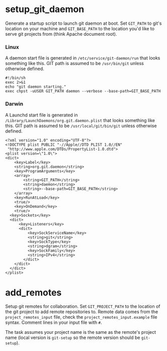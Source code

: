 setup_git_daemon
================

Generate a startup script to launch git daemon at boot.  Set `GIT_PATH` to git's location on your machine and `GIT_BASE_PATH` to the location you'd like to serve git projects from (think Apache document root).

### Linux ###
A daemon start file is generated in `/etc/service/git-daemon/run` that looks something like this. GIT path is assumed to be `/usr/bin/git` unless otherwise defined.

	#!/bin/sh
	exec 2>&1
	echo "git daemon starting."
	exec chpst -uUSER GIT_PATH daemon --verbose --base-path=GIT_BASE_PATH


### Darwin ###
A Launchd start file is generated in `/Library/LaunchDaemons/org.git.daemon.plist` that looks something like this. GIT path is assumed to be `/usr/local/git/bin/git` unless otherwise defined.

	<?xml version="1.0" encoding="UTF-8"?>
	<!DOCTYPE plist PUBLIC "-//Apple//DTD PLIST 1.0//EN"
	 "http://www.apple.com/DTDs/PropertyList-1.0.dtd">
	<plist version=\"1.0\">
	<dict>
		<key>Label</key>
		<string>org.git.daemon</string>
		<key>ProgramArguments</key>
		<array>
			<string>GIT_PATH</string>
			<string>daemon</string>
			<string>--base-path=GIT_BASE_PATH</string>
		</array>
		<key>RunAtLoad</key>
		<true/>
		<key>OnDemand</key>
		<true/>
	  <key>Sockets</key>
	  <dict>
	      <key>Listeners</key>
	      <dict>
	          <key>SockServiceName</key>
	          <string>git</string>
	          <key>SockType</key>
	          <string>dgram</string>
	          <key>SockFamily</key>
	          <string>IPv4</string>
	        </dict>
	    </dict>
	  </dict>
	</plist>


add_remotes
===========

Setup git remotes for collaboration. Set `GIT_PROJECT_PATH` to the location of the git project to add remote repositories to.  Remote data comes from the `project_remotes_input` file, check the `project_remotes_input.example` file syntax.  Comment lines in your input file with `#`.

The task assumes your project name is the same as the remote's project name (local version is `git-setup` so the remote version should be `git-setup`).
